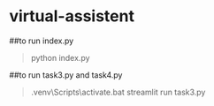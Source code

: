 # virtual-assistent

##to run index.py 
> python index.py

##to run task3.py and task4.py
> .venv\Scripts\activate.bat
> streamlit run task3.py